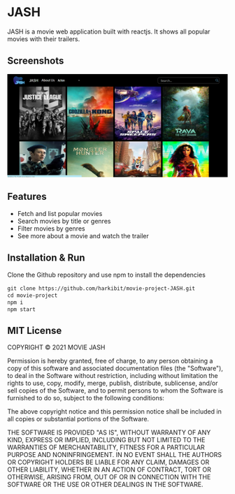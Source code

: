 # JASH

JASH is a movie web application built with reactjs. It shows all popular movies with their trailers.

## Screenshots

![home page](./src/assets/movies-sc.png)
## Features

- Fetch and list popular movies
- Search movies by title or genres
- Filter movies by genres
- See more about a movie and watch the trailer

## Installation & Run

Clone the Github repository and use npm to install the dependencies

```
git clone https://github.com/harkibit/movie-project-JASH.git
cd movie-project
npm i
npm start
```

## MIT License

COPYRIGHT © 2021 MOVIE JASH

Permission is hereby granted, free of charge, to any person obtaining a copy
of this software and associated documentation files (the "Software"), to deal
in the Software without restriction, including without limitation the rights
to use, copy, modify, merge, publish, distribute, sublicense, and/or sell
copies of the Software, and to permit persons to whom the Software is
furnished to do so, subject to the following conditions:

The above copyright notice and this permission notice shall be included in all
copies or substantial portions of the Software.

THE SOFTWARE IS PROVIDED "AS IS", WITHOUT WARRANTY OF ANY KIND, EXPRESS OR
IMPLIED, INCLUDING BUT NOT LIMITED TO THE WARRANTIES OF MERCHANTABILITY,
FITNESS FOR A PARTICULAR PURPOSE AND NONINFRINGEMENT. IN NO EVENT SHALL THE
AUTHORS OR COPYRIGHT HOLDERS BE LIABLE FOR ANY CLAIM, DAMAGES OR OTHER
LIABILITY, WHETHER IN AN ACTION OF CONTRACT, TORT OR OTHERWISE, ARISING FROM,
OUT OF OR IN CONNECTION WITH THE SOFTWARE OR THE USE OR OTHER DEALINGS IN THE
SOFTWARE.
